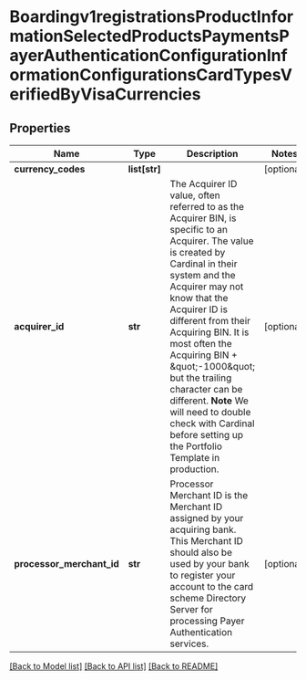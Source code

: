 # Boardingv1registrationsProductInformationSelectedProductsPaymentsPayerAuthenticationConfigurationInformationConfigurationsCardTypesVerifiedByVisaCurrencies

## Properties
Name | Type | Description | Notes
------------ | ------------- | ------------- | -------------
**currency_codes** | **list[str]** |  | [optional] 
**acquirer_id** | **str** | The Acquirer ID value, often referred to as the Acquirer BIN, is specific to an Acquirer. The value is created by Cardinal in their system and the Acquirer may not know that the Acquirer ID is different from their Acquiring BIN. It is most often the Acquiring BIN + \&quot;-1000\&quot; but the trailing character can be different. **Note** We will need to double check with Cardinal before setting up the Portfolio Template in production.  | [optional] 
**processor_merchant_id** | **str** | Processor Merchant ID is the Merchant ID assigned by your acquiring bank. This Merchant ID should also be used by your bank to register your account to the card scheme Directory Server for processing Payer Authentication services.  | [optional] 

[[Back to Model list]](../README.md#documentation-for-models) [[Back to API list]](../README.md#documentation-for-api-endpoints) [[Back to README]](../README.md)


